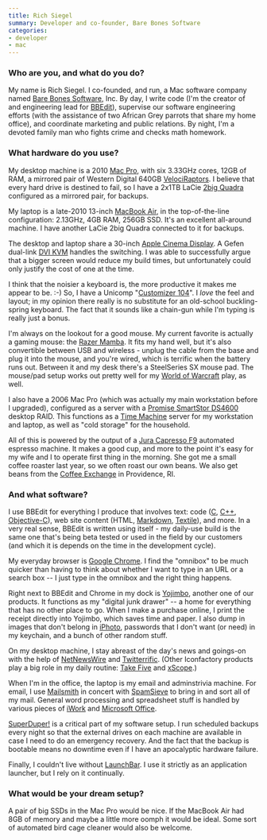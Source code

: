 ```yaml
---
title: Rich Siegel
summary: Developer and co-founder, Bare Bones Software
categories:
- developer
- mac
---
```


### Who are you, and what do you do?

My name is Rich Siegel. I co-founded, and run, a Mac software company named [Bare Bones Software](http://www.barebones.com/ "The Bare Bones website."), Inc. By day, I write code (I'm the creator of and engineering lead for [BBEdit][]), supervise our software engineering efforts (with the assistance of two African Grey parrots that share my home office), and coordinate marketing and public relations. By night, I'm a devoted family man who fights crime and checks math homework.

### What hardware do you use?

My desktop machine is a 2010 [Mac Pro][mac-pro], with six 3.33GHz cores, 12GB of RAM, a mirrored pair of Western Digital 640GB [VelociRaptors][velociraptor]. I believe that every hard drive is destined to fail, so I have a 2x1TB LaCie [2big Quadra][2big-quadra] configured as a mirrored pair, for backups.

My laptop is a late-2010 13-inch [MacBook Air][macbook-air], in the top-of-the-line configuration: 2.13GHz, 4GB RAM, 256GB SSD. It's an excellent all-around machine. I have another LaCie 2big Quadra connected to it for backups.

The desktop and laptop share a 30-inch [Apple Cinema Display][cinema-display]. A Gefen dual-link [DVI KVM][2x1-dvikvm-dl] handles the switching. I was able to successfully argue that a bigger screen would reduce my build times, but unfortunately could only justify the cost of one at the time.

I think that the noisier a keyboard is, the more productive it makes me appear to be. :-) So, I have a Unicomp "[Customizer 104][customizer-104-105]". I *love* the feel and layout; in my opinion there really is no substitute for an old-school buckling-spring keyboard. The fact that it sounds like a chain-gun while I'm typing is really just a bonus.

I'm always on the lookout for a good mouse. My current favorite is actually a gaming mouse: the [Razer Mamba][mamba]. It fits my hand well, but it's also convertible between USB and wireless - unplug the cable from the base and plug it into the mouse, and you're wired, which is terrific when the battery runs out. Between it and my desk there's a SteelSeries SX mouse pad. The mouse/pad setup works out pretty well for my [World of Warcraft][wow] play, as well.

I also have a 2006 Mac Pro (which was actually my main workstation before I upgraded), configured as a server with a [Promise SmartStor DS4600][smartstor-ds4600] desktop RAID. This functions as a [Time Machine][time-machine] server for my workstation and laptop, as well as "cold storage" for the household.

All of this is powered by the output of a [Jura Capresso F9][impressa-f9] automated espresso machine. It makes a good cup, and more to the point it's easy for my wife and I to operate first thing in the morning. She got me a small coffee roaster last year, so we often roast our own beans. We also get beans from the [Coffee Exchange](http://sustainablecoffee.com/ "The Coffee Exchange's website.") in Providence, RI.

### And what software?

I use BBEdit for everything I produce that involves text: code ([C][], [C++][c-plusplus], [Objective-C][objective-c]), web site content (HTML, [Markdown][], [Textile][]), and more. In a very real sense, BBEdit is written using itself - my daily-use build is the same one that's being beta tested or used in the field by our customers (and which it is depends on the time in the development cycle).

My everyday browser is [Google Chrome][chrome]. I find the "omnibox" to be much quicker than having to think about whether I want to type in an URL or a search box -- I just type in the omnibox and the right thing happens.

Right next to BBEdit and Chrome in my dock is [Yojimbo][], another one of our products.  It functions as my "digital junk drawer" -- a home for everything that has no other place to go. When I make a purchase online, I print the receipt directly into Yojimbo, which saves time and paper. I also dump in images that don't belong in [iPhoto][], passwords that I don't want (or need) in my keychain, and a bunch of other random stuff.

On my desktop machine, I stay abreast of the day's news and goings-on with the help of [NetNewsWire][] and [Twitterrific][]. (Other Iconfactory products play a big role in my daily routine: [Take Five][take-five] and [xScope][].)

When I'm in the office, the laptop is my email and adminstrivia machine. For email, I use [Mailsmith][] in concert with [SpamSieve][] to bring in and sort all of my mail. General word processing and spreadsheet stuff is handled by various pieces of [iWork][] and [Microsoft Office][office].

[SuperDuper!][superduper] is a critical part of my software setup. I run scheduled backups every night so that the external drives on each machine are available in case I need to do an emergency recovery. And the fact that the backup is bootable means no downtime even if I have an apocalyptic hardware failure.

Finally, I couldn't live without [LaunchBar][]. I use it strictly as an application launcher, but I rely on it continually.

### What would be your dream setup?

A pair of big SSDs in the Mac Pro would be nice. If the MacBook Air had 8GB of memory and maybe a little more oomph it would be ideal. Some sort of automated bird cage cleaner would also be welcome.

[2big-quadra]: https://www.amazon.com/LaCie-Quadra-2-Disk-Drive-301432U/dp/B0028NNILU "A 2-bay RAID system."
[2x1-dvikvm-dl]: https://www.amazon.com/Gefen-EXT-DVIKVM-241DL-2x1-DL-Switcher/dp/B000UPXPFC "A dual-link DVI KVM."
[cinema-display]: https://en.wikipedia.org/wiki/Apple_Cinema_Display "An LCD display."
[customizer-104-105]: http://hackerthings.com/product/customizer-104-105-keyboard-100099 "A keyboard in the style of the old Model M keyboards."
[impressa-f9]: https://www.capresso.com/prod_super_f9.html "An automatic coffee machine."
[mac-pro]: https://www.apple.com/mac-pro/ "The Intel-based Mac tower computer."
[macbook-air]: https://www.apple.com/macbook-air/ "A very thin laptop."
[mamba]: http://store.razerzone.com/store/razerusa/en_US/pd/productID.169418100 "A wired/wireless gaming mouse."
[smartstor-ds4600]: http://www.promise.com/storage/raid_series.aspx?region=en-global&m=15&rsn1=40&rsn3=28 "A Direct Attached Storage device."
[velociraptor]: https://www.wdc.com/en/products/products.aspx?id=20 "A very fast SATA hard drive."
[bbedit]: http://www.barebones.com/products/bbedit/ "A text editor for the Mac."
[c-plusplus]: https://en.wikipedia.org/wiki/C%2B%2B "A compiled programming language."
[c]: https://en.wikipedia.org/wiki/C_(programming_language) "A compiled programming language."
[chrome]: https://www.google.com/intl/en/chrome/browser/ "A WebKit-based browser, where each tab runs in its own thread."
[iphoto]: https://en.wikipedia.org/wiki/IPhoto "Photo management software for the Mac."
[iwork]: https://en.wikipedia.org/wiki/IWork "An office suite for the Mac."
[launchbar]: https://www.obdev.at/products/launchbar/index.html "An application launcher and data manager for the Mac."
[mailsmith]: https://www.mailsmith.org/ "A POP email client for the Mac."
[markdown]: https://daringfireball.net/projects/markdown/ "An email-like format for marking up text."
[netnewswire]: https://en.wikipedia.org/wiki/NetNewsWire "A popular feed reader for the Mac."
[objective-c]: https://en.wikipedia.org/wiki/Objective-C "An object-oriented compiled language."
[office]: https://products.office.com/en-us/home "An office productivity suite."
[spamsieve]: https://c-command.com/spamsieve/ "Bayesian spam filtering for Mac mail clients."
[superduper]: http://shirt-pocket.com/SuperDuper/SuperDuperDescription.html "An excellent Mac backup/cloning application."
[take-five]: http://takefiveapp.com/mac/ "A Mac app to automatically turn your muted sound on again after five minutes."
[textile]: https://txstyle.org/ "An email-like format for marking up text."
[time-machine]: https://en.wikipedia.org/wiki/Time_Machine_(Mac_OS) "Backup software for the masses, included with Mac OS X 10.5."
[twitterrific]: https://twitterrific.com/mac "A Twitter client for the Mac."
[wow]: http://us.battle.net/wow/en/ "A fantasy MMORPG."
[xscope]: http://xscopeapp.com "A Mac tool for on-screen measuring and aligning."
[yojimbo]: http://www.barebones.com/products/Yojimbo/ "Data 'bucket' software for the Mac."

